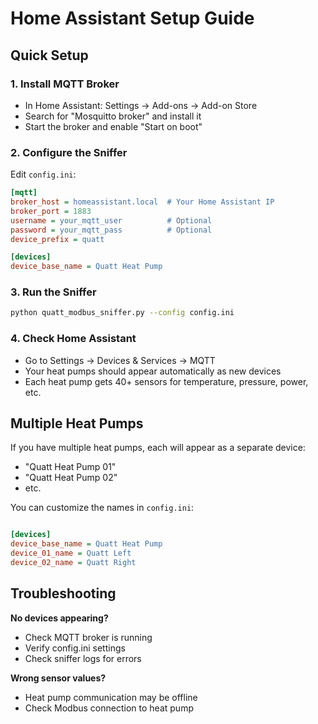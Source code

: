 # Home Assistant Setup Guide

## Quick Setup

### 1. Install MQTT Broker
- In Home Assistant: Settings → Add-ons → Add-on Store
- Search for "Mosquitto broker" and install it
- Start the broker and enable "Start on boot"

### 2. Configure the Sniffer
Edit `config.ini`:
```ini
[mqtt]
broker_host = homeassistant.local  # Your Home Assistant IP
broker_port = 1883
username = your_mqtt_user          # Optional
password = your_mqtt_pass          # Optional
device_prefix = quatt

[devices]
device_base_name = Quatt Heat Pump
```

### 3. Run the Sniffer
```bash
python quatt_modbus_sniffer.py --config config.ini
```

### 4. Check Home Assistant
- Go to Settings → Devices & Services → MQTT
- Your heat pumps should appear automatically as new devices
- Each heat pump gets 40+ sensors for temperature, pressure, power, etc.

## Multiple Heat Pumps

If you have multiple heat pumps, each will appear as a separate device:
- "Quatt Heat Pump 01" 
- "Quatt Heat Pump 02"
- etc.

You can customize the names in `config.ini`:
```ini

[devices]
device_base_name = Quatt Heat Pump
device_01_name = Quatt Left
device_02_name = Quatt Right
```

## Troubleshooting

**No devices appearing?**
- Check MQTT broker is running
- Verify config.ini settings
- Check sniffer logs for errors

**Wrong sensor values?**
- Heat pump communication may be offline
- Check Modbus connection to heat pump
